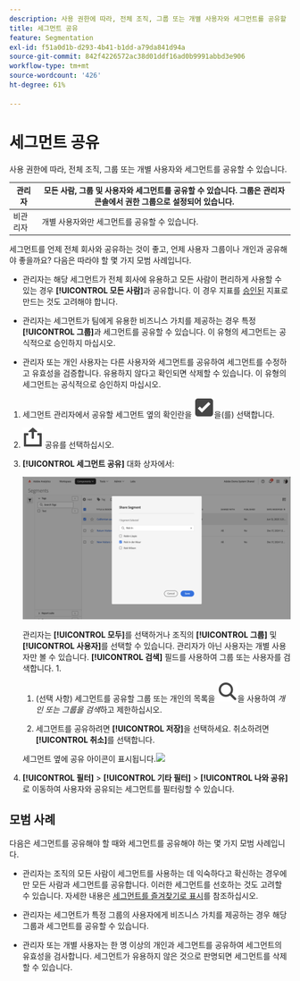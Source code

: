 ```yaml
---
description: 사용 권한에 따라, 전체 조직, 그룹 또는 개별 사용자와 세그먼트를 공유할 수 있습니다.
title: 세그먼트 공유
feature: Segmentation
exl-id: f51a0d1b-d293-4b41-b1dd-a79da841d94a
source-git-commit: 842f4226572ac38d01ddf16ad0b9991abbd3e906
workflow-type: tm+mt
source-wordcount: '426'
ht-degree: 61%

---
```


# 세그먼트 공유

사용 권한에 따라, 전체 조직, 그룹 또는 개별 사용자와 세그먼트를 공유할 수 있습니다.

| 관리자 | 모든 사람, 그룹 및 사용자와 세그먼트를 공유할 수 있습니다. 그룹은 관리자 콘솔에서 권한 그룹으로 설정되어 있습니다. |
|---|---|
| 비관리자 | 개별 사용자와만 세그먼트를 공유할 수 있습니다. |

세그먼트를 언제 전체 회사와 공유하는 것이 좋고, 언제 사용자 그룹이나 개인과 공유해야 좋을까요? 다음은 따라야 할 몇 가지 모범 사례입니다.

* 관리자는 해당 세그먼트가 전체 회사에 유용하고 모든 사람이 편리하게 사용할 수 있는 경우 **[!UICONTROL 모든 사람]**&#x200B;과 공유합니다. 이 경우 지표를 [승인된](/help/components/segmentation/segmentation-workflow/seg-approve.md) 지표로 만드는 것도 고려해야 합니다.

* 관리자는 세그먼트가 팀에게 유용한 비즈니스 가치를 제공하는 경우 특정 **[!UICONTROL 그룹]**&#x200B;과 세그먼트를 공유할 수 있습니다. 이 유형의 세그먼트는 공식적으로 승인하지 마십시오.
* 관리자 또는 개인 사용자는 다른 사용자와 세그먼트를 공유하여 세그먼트를 수정하고 유효성을 검증합니다. 유용하지 않다고 확인되면 삭제할 수 있습니다. 이 유형의 세그먼트는 공식적으로 승인하지 마십시오.

1. 세그먼트 관리자에서 공유할 세그먼트 옆의 확인란을 ![SelectBox](/help/assets/icons/SelectBox.svg)을(를) 선택합니다.
1. ![공유](/help/assets/icons/Share.svg) 공유를 선택하십시오.
1. **[!UICONTROL 세그먼트 공유]** 대화 상자에서:

   ![세그먼트 공유](assets/share-segments-dialog.png)

   관리자는 **[!UICONTROL 모두]**&#x200B;를 선택하거나 조직의 **[!UICONTROL 그룹]** 및 **[!UICONTROL 사용자]**&#x200B;를 선택할 수 있습니다. 관리자가 아닌 사용자는 개별 사용자만 볼 수 있습니다. **[!UICONTROL 검색]** 필드를 사용하여 그룹 또는 사용자를 검색합니다. 1.

   1. (선택 사항) 세그먼트를 공유할 그룹 또는 개인의 목록을 ![검색](/help/assets/icons/Search.svg)을 사용하여 *개인 또는 그룹을 검색*&#x200B;하고 제한하십시오.

   1. 세그먼트를 공유하려면 **[!UICONTROL 저장]**&#x200B;을 선택하세요. 취소하려면 **[!UICONTROL 취소]**&#x200B;를 선택합니다.




    세그먼트 옆에 공유 아이콘이 표시됩니다.![](https://spectrum.adobe.com/static/icons/workflow_18/Smock_Share_18_N.svg)

1. **[!UICONTROL 필터]** > **[!UICONTROL 기타 필터]** > **[!UICONTROL 나와 공유]**&#x200B;로 이동하여 사용자와 공유되는 세그먼트를 필터링할 수 있습니다.

## 모범 사례

다음은 세그먼트를 공유해야 할 때와 세그먼트를 공유해야 하는 몇 가지 모범 사례입니다.

* 관리자는 조직의 모든 사람이 세그먼트를 사용하는 데 익숙하다고 확신하는 경우에만 모든 사람과 세그먼트를 공유합니다. 이러한 세그먼트를 선호하는 것도 고려할 수 있습니다. 자세한 내용은 [세그먼트를 즐겨찾기로 표시](t-seg-favorite.md)를 참조하십시오.

* 관리자는 세그먼트가 특정 그룹의 사용자에게 비즈니스 가치를 제공하는 경우 해당 그룹과 세그먼트를 공유할 수 있습니다.

* 관리자 또는 개별 사용자는 한 명 이상의 개인과 세그먼트를 공유하여 세그먼트의 유효성을 검사합니다. 세그먼트가 유용하지 않은 것으로 판명되면 세그먼트를 삭제할 수 있습니다.
